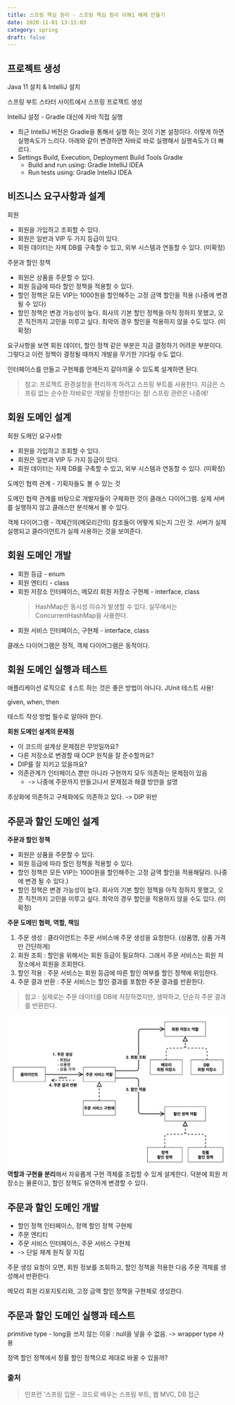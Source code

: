 ```yaml
---
title: 스프링 핵심 원리 - 스프링 핵심 원리 이해1 예제 만들기
date: 2020-11-01 13:11:03
category: spring
draft: false
---
```


## 프로젝트 생성

Java 11 설치 & IntelliJ 설치

스프링 부트 스타터 사이트에서 스프링 프로젝트 생성

IntelliJ 설정 - Gradle 대신에 자바 직접 실행

- 최근 IntelliJ 버전은 Gradle을 통해서 실행 하는 것이 기본 설정이다. 이렇게 하면 실행속도가 느리다. 아래와 같이 변경하면 자바로 바로 실행해서 실행속도가 더 빠르다.
- Settings Build, Execution, Deployment Build Tools Gradle
  - Build and run using: Gradle IntelliJ IDEA
  - Run tests using: Gradle IntelliJ IDEA


## 비즈니스 요구사항과 설계

회원
- 회원을 가입하고 조회할 수 있다.
- 회원은 일반과 VIP 두 가지 등급이 있다.
- 회원 데이터는 자체 DB를 구축할 수 있고, 외부 시스템과 연동할 수 있다. (미확정)

주문과 할인 정책
- 회원은 상품을 주문할 수 있다.
- 회원 등급에 따라 할인 정책을 적용할 수 있다.
- 할인 정책은 모든 VIP는 1000원을 할인해주는 고정 금액 할인을 적용 (나중에 변경될 수 있다)
- 할인 정책은 변경 가능성이 높다. 회사의 기본 할인 정책을 아직 정하지 못했고, 오픈 직전까지 고민을 미루고 싶다. 최악의 경우 할인을 적용하지 않을 수도 있다. (미확정)

요구사항을 보면 회원 데이터, 할인 정책 같은 부분은 지금 결정하기 어려운 부분이다. 그렇다고 이런 정책이 결정될 때까지 개발을 무기한 기다릴 수도 없다.

인터페이스를 만들고 구현체를 언제든지 갈아끼울 수 있도록 설계하면 된다.

> 참고: 프로젝트 환경설정을 편리하게 하려고 스프링 부트를 사용한다. 지금은 스프링 없는 순수한 자바로만 개발을 진행한다는 점! 스프링 관련은 나중에!


## 회원 도메인 설계

회원 도메인 요구사항
- 회원을 가입하고 조회할 수 있다.
- 회원은 일반과 VIP 두 가지 등급이 있다.
- 회원 데이터는 자체 DB를 구축할 수 있고, 외부 시스템과 연동할 수 있다. (미확정)

도메인 협력 관계 - 기획자들도 볼 수 있는 것

도메인 협력 관계를 바탕으로 개발자들이 구체화한 것이 클래스 다이어그램. 실제 서버를 실행하지 않고 클래스만 분석해서 볼 수 있다.

객체 다이어그램 - 객체간의(메모리간의) 참조들이 어떻게 되는지 그린 것. 서버가 실제 실행되고 클라이언트가 실제 사용하는 것을 보여준다.


## 회원 도메인 개발

- 회원 등급 - enum
- 회원 엔티티 - class
- 회원 저장소 인터페이스, 메모리 회원 저장소 구현체 - interface, class
    > HashMap은 동시성 이슈가 발생할 수 있다. 실무에서는 ConcurrentHashMap을 사용한다.
- 회원 서비스 인터페이스, 구현체 - interface, class

클래스 다이어그램은 정적, 객체 다이어그램은 동적이다.


## 회원 도메인 실행과 테스트

애플리케이션 로직으로 ㅔ스트 하는 것은 좋은 방법이 아니다. JUnit 테스트 사용!

given, when, then

테스트 작성 방법 필수로 알아야 한다.

**회원 도메인 설계의 문제점**
- 이 코드의 설계상 문제점은 무엇일까요?
- 다른 저장소로 변경할 때 OCP 원칙을 잘 준수할까요?
- DIP를 잘 지키고 있을까요?
- 의존관계가 인터페이스 뿐만 아니라 구현까지 모두 의존하는 문제점이 있음
  - -> 나중에 주문까지 만들고나서 문제점과 해결 방안을 설명

추상화에 의존하고 구체화에도 의존하고 있다. -> DIP 위반


## 주문과 할인 도메인 설계

**주문과 할인 정책**
- 회원은 상품을 주문할 수 있다.
- 회원 등급에 따라 할인 정책을 적용할 수 있다.
- 할인 정책은 모든 VIP는 1000원을 할인해주는 고정 금액 할인을 적용해달라. (나중에 변경 될 수 있다.)
- 할인 정책은 변경 가능성이 높다. 회사의 기본 할인 정책을 아직 정하지 못했고, 오픈 직전까지 고민을 미루고 싶다. 최악의 경우 할인을 적용하지 않을 수도 있다. (미확정)

**주문 도메인 협력, 역할, 책임**
1. 주문 생성 : 클라이언트는 주문 서비스에 주문 생성을 요청한다. (상품명, 상품 가격만 간단하게)
2. 회원 조회 : 할인을 위해서는 회원 등급이 필요하다. 그래서 주문 서비스는 회원 저장소에서 회원을 조회한다.
3. 할인 적용 : 주문 서비스는 회원 등급에 따른 할인 여부를 할인 정책에 위임한다.
4. 주문 결과 반환 : 주문 서비스는 할인 결과를 포함한 주문 결과를 반환한다.
> 참고 : 실제로는 주문 데이터를 DB에 저장하겠지만, 생략하고, 단순히 주문 결과를 반환한다.

![주문 도메인 전체](./images/주문%20도메인%20전체.png)
**역할과 구현을 분리**해서 자유롭게 구현 객체를 조립할 수 있게 설계한다. 덕분에 회원 저장소는 물론이고, 할인 정책도 유연하게 변경할 수 있다.


## 주문과 할인 도메인 개발

- 할인 정책 인터페이스, 정액 할인 정책 구현체
- 주문 엔티티
- 주문 서비스 인터페이스, 주문 서비스 구현체
- -> 단일 체계 원칙 잘 지킴

주문 생성 요청이 오면, 회원 정보를 조회하고, 할인 정책을 적용한 다음 주문 객체를 생성해서 반환한다.

메모리 회원 리포지토리와, 고정 금액 할인 정책을 구현체로 생성한다.


## 주문과 할인 도메인 실행과 테스트

primitive type - long을 쓰지 않는 이유 : null을 넣을 수 없음. -> wrapper type 사용

정액 할인 정책에서 정률 할인 정책으로 제대로 바꿀 수 있을까?


### 출처

> 인프런 '스프링 입문 - 코드로 배우는 스프링 부트, 웹 MVC, DB 접근
